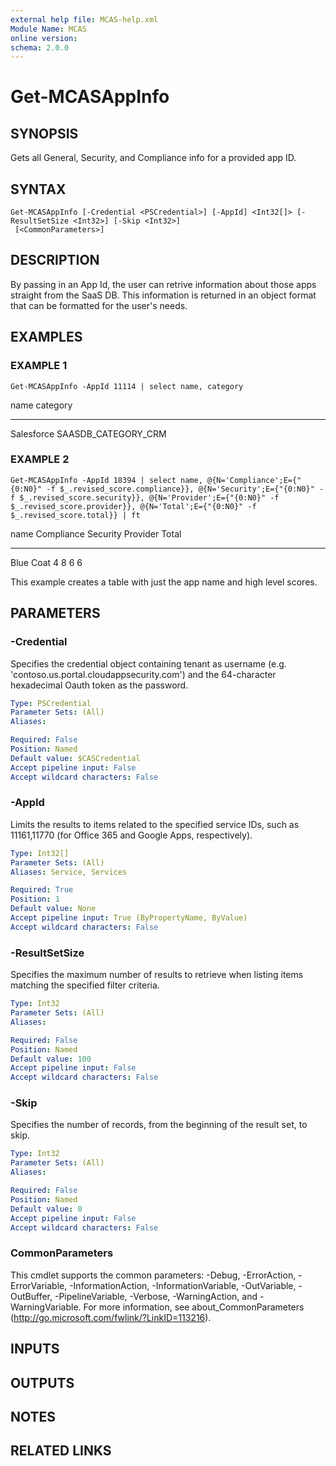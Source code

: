 ```yaml
---
external help file: MCAS-help.xml
Module Name: MCAS
online version:
schema: 2.0.0
---
```


# Get-MCASAppInfo

## SYNOPSIS
Gets all General, Security, and Compliance info for a provided app ID.

## SYNTAX

```
Get-MCASAppInfo [-Credential <PSCredential>] [-AppId] <Int32[]> [-ResultSetSize <Int32>] [-Skip <Int32>]
 [<CommonParameters>]
```

## DESCRIPTION
By passing in an App Id, the user can retrive information about those apps straight from the SaaS DB.
This information is returned in an object format that can be formatted for the user's needs.

## EXAMPLES

### EXAMPLE 1
```
Get-MCASAppInfo -AppId 11114 | select name, category
```

name       category
----       --------
Salesforce SAASDB_CATEGORY_CRM

### EXAMPLE 2
```
Get-MCASAppInfo -AppId 18394 | select name, @{N='Compliance';E={"{0:N0}" -f $_.revised_score.compliance}}, @{N='Security';E={"{0:N0}" -f $_.revised_score.security}}, @{N='Provider';E={"{0:N0}" -f $_.revised_score.provider}}, @{N='Total';E={"{0:N0}" -f $_.revised_score.total}} | ft
```

name        Compliance Security Provider Total
----        ---------- -------- -------- -----
Blue Coat   4          8        6        6

This example creates a table with just the app name and high level scores.

## PARAMETERS

### -Credential
Specifies the credential object containing tenant as username (e.g.
'contoso.us.portal.cloudappsecurity.com') and the 64-character hexadecimal Oauth token as the password.

```yaml
Type: PSCredential
Parameter Sets: (All)
Aliases:

Required: False
Position: Named
Default value: $CASCredential
Accept pipeline input: False
Accept wildcard characters: False
```

### -AppId
Limits the results to items related to the specified service IDs, such as 11161,11770 (for Office 365 and Google Apps, respectively).

```yaml
Type: Int32[]
Parameter Sets: (All)
Aliases: Service, Services

Required: True
Position: 1
Default value: None
Accept pipeline input: True (ByPropertyName, ByValue)
Accept wildcard characters: False
```

### -ResultSetSize
Specifies the maximum number of results to retrieve when listing items matching the specified filter criteria.

```yaml
Type: Int32
Parameter Sets: (All)
Aliases:

Required: False
Position: Named
Default value: 100
Accept pipeline input: False
Accept wildcard characters: False
```

### -Skip
Specifies the number of records, from the beginning of the result set, to skip.

```yaml
Type: Int32
Parameter Sets: (All)
Aliases:

Required: False
Position: Named
Default value: 0
Accept pipeline input: False
Accept wildcard characters: False
```

### CommonParameters
This cmdlet supports the common parameters: -Debug, -ErrorAction, -ErrorVariable, -InformationAction, -InformationVariable, -OutVariable, -OutBuffer, -PipelineVariable, -Verbose, -WarningAction, and -WarningVariable.
For more information, see about_CommonParameters (http://go.microsoft.com/fwlink/?LinkID=113216).

## INPUTS

## OUTPUTS

## NOTES

## RELATED LINKS
